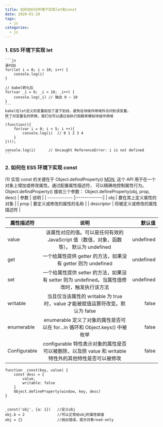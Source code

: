 ```yaml
---
title: 如何在ES5环境下实现let和const
date: 2020-01-29
tags:
  - js
categories:
  - js
---
```


[mdn]: https://developer.mozilla.org/en-US/docs/Web/JavaScript/Reference/Global_Objects/Object/defineProperty

### 1. ES5 环境下实现 let

    ```js
    源代码
    for(let i = 0; i < 10; i++) {
        console.log(i)
    }

    // babel转化后
    for(var _i = 0; _i < 10; _i++) {
        console.log(_i) // 输出 0 ~ 10
    }
    ```
    babel在let定义的变量前加了道下划线，避免在块级作用域外访问到该变量，
    除了对变量名的转换，我们也可以通过自执行函数来模拟块级作用域
    ```
    (function(){
        for(var i = 0; i < 5; i ++){
            console.log(i)  // 0 1 2 3 4
        }
    })();

    console.log(i)      // Uncaught ReferenceError: i is not defined
    ```

### 2. 如何在 ES5 环境下实现 const

(1) 实现 const 的关键在于 Object.defindProperty()
[MDN][mdn],
这个 API 用于在一个对象上增加或修改属性。通过配置属性描述符，
可以精确地控制属性行为。Object.defindProperty() 接收三个参数：
Object.defineProperty(obj, prop, desc)
| 参数 | 说明 |
| ------------- |:-------------:|
| obj | 要在其上定义属性的对象 |
| prop | 要定义或修改的属性的名称 |
| descriptor | 将被定义或修改的属性描述符 |

| 属性描述符   |                                                  说明                                                  |    默认值 |
| ------------ | :----------------------------------------------------------------------------------------------------: | --------: |
| value        |        该属性对应的值。可以是任何有效的 JavaScript 值（数值，对象，函数等）。 默认为 undefined         | undefined |
| get          |                      一个给属性提供 getter 的方法，如果没有 getter 则为 undefined                      | undefined |
| set          |      一个给属性提供 setter 的方法，如果没有 setter 则为 undefined。当属性值修改时，触发执行该方法      | undefined |
| writable     |             当且仅当该属性的 writable 为 true 时，value 才能被赋值运算符改变。默认为 false             |     false |
| enumerable   |              enumerable 定义了对象的属性是否可以在 for...in 循环和 Object.keys() 中被枚举              |     false |
| Configurable | configurable 特性表示对象的属性是否可以被删除，以及除 value 和 writable 特性外的其他特性是否可以被修改 |     false |

```
function _const(key, value) {
    const desc = {
        value,
        writable: false
    }
    Object.defineProperty(window, key, desc)
}


_const('obj', {a: 1})   //定义obj
obj.b = 2               //可以正常给obj的属性赋值
obj = {}                //抛出错误，提示对象read-only
```
